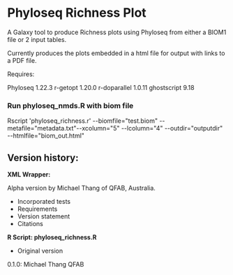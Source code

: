 # Phyloseq Richness  Plot

A Galaxy tool to produce Richness plots using Phyloseq from either a BIOM1 file or 2 input tables.

Currently produces the plots embedded in a html file for output with links to a PDF file.

Requires:

Phyloseq 1.22.3
r-getopt 1.20.0
r-doparallel 1.0.11
ghostscript 9.18

### Run phyloseq_nmds.R with biom file
Rscript 'phyloseq_richness.r' --biomfile="test.biom" --metafile="metadata.txt"--xcolumn="5" --lcolumn="4" --outdir="outputdir" --htmlfile="biom_out.html"


## Version history:

**XML Wrapper:**

Alpha version by Michael Thang of QFAB, Australia.

* Incorporated tests
* Requirements
* Version statement
* Citations


**R Script: phyloseq_richness.R**

* Original version

0.1.0: Michael Thang QFAB

